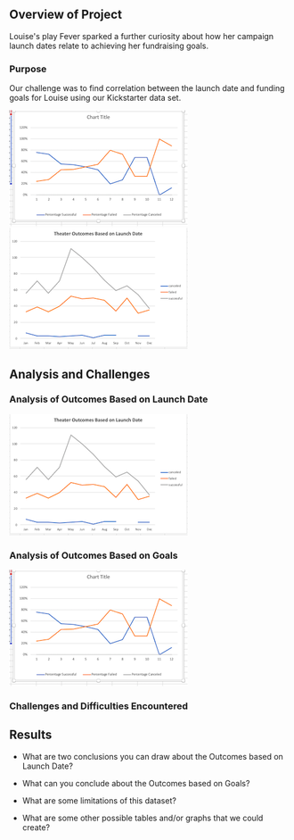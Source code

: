 
## Overview of Project
Louise's play Fever sparked a further curiosity about how her campaign launch dates relate to achieving her fundraising goals. 

### Purpose
Our challenge was to find correlation between the launch date and funding goals for Louise using our Kickstarter data set. 

![](Resources/OBG.png)
![](Resources/TOLD.png)

## Analysis and Challenges


### Analysis of Outcomes Based on Launch Date
![](Resources/TOLD.png)

### Analysis of Outcomes Based on Goals

![](Resources/OBG.png)

### Challenges and Difficulties Encountered

## Results

- What are two conclusions you can draw about the Outcomes based on Launch Date?

- What can you conclude about the Outcomes based on Goals?

- What are some limitations of this dataset?

- What are some other possible tables and/or graphs that we could create?

